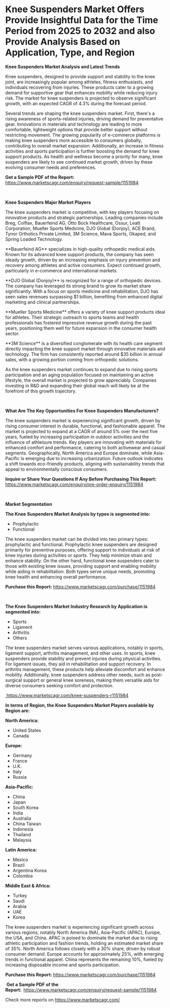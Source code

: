 <p><h1>Knee Suspenders Market Offers Provide Insightful Data for the Time Period from 2025 to 2032 and also Provide Analysis Based on Application, Type, and Region</h1></p><p><strong>Knee Suspenders Market Analysis and Latest Trends</strong></p>
<p><p>Knee suspenders, designed to provide support and stability to the knee joint, are increasingly popular among athletes, fitness enthusiasts, and individuals recovering from injuries. These products cater to a growing demand for supportive gear that enhances mobility while reducing injury risk. The market for knee suspenders is projected to observe significant growth, with an expected CAGR of 4.3% during the forecast period.</p><p>Several trends are shaping the knee suspenders market. First, there's a rising awareness of sports-related injuries, driving demand for preventative gear. Innovations in materials and technology are leading to more comfortable, lightweight options that provide better support without restricting movement. The growing popularity of e-commerce platforms is making knee suspenders more accessible to consumers globally, contributing to overall market expansion. Additionally, an increase in fitness activities and sports participation is further boosting the demand for knee support products. As health and wellness become a priority for many, knee suspenders are likely to see continued market growth, driven by these evolving consumer needs and preferences.</p></p>
<p><strong>Get a Sample PDF of the Report:&nbsp;</strong> <a href="https://www.marketscagr.com/enquiry/request-sample/1151984?utm_campaign=2782&utm_medium=2&utm_source=Github&utm_content=ia&utm_term=03032025&utm_id=knee-suspenders">https://www.marketscagr.com/enquiry/request-sample/1151984</a></p>
<p>&nbsp;</p>
<p><strong>Knee Suspenders Major Market Players</strong></p>
<p><p>The knee suspenders market is competitive, with key players focusing on innovative products and strategic partnerships. Leading companies include Breg, Colflax, Bauerfeind AG, Otto Bock Healthcare, Ossur, Leatt Corporation, Mueller Sports Medicine, DJO Global (Donjoy), ACE Brand, Tynor Orthotics Private Limited, 3M Science, Mava Sports, Okaped, and Spring Loaded Technology.</p><p>**Bauerfeind AG** specializes in high-quality orthopedic medical aids. Known for its advanced knee support products, the company has seen steady growth, driven by an increasing emphasis on injury prevention and recovery among athletes and active consumers. Expect continued growth, particularly in e-commerce and international markets.</p><p>**DJO Global (Donjoy)** is recognized for a range of orthopedic devices. The company has leveraged its strong brand to grow its market share significantly. With a focus on sports medicine and rehabilitation, DJO has seen sales revenues surpassing $1 billion, benefiting from enhanced digital marketing and clinical partnerships.</p><p>**Mueller Sports Medicine** offers a variety of knee support products ideal for athletes. Their strategic outreach to sports teams and health professionals has fostered impressive revenue growth during the past years, positioning them well for future expansion in the consumer health sector.</p><p>**3M Science** is a diversified conglomerate with its health care segment directly impacting the knee support market through innovative materials and technology. The firm has consistently reported around $35 billion in annual sales, with a growing portion coming from orthopedic solutions.</p><p>As the knee suspenders market continues to expand due to rising sports participation and an aging population focused on maintaining an active lifestyle, the overall market is projected to grow appreciably. Companies investing in R&D and expanding their global reach will likely be at the forefront of this growth trajectory.</p></p>
<p>&nbsp;</p>
<p><strong>What Are The Key Opportunities For Knee Suspenders Manufacturers?</strong></p>
<p><p>The knee suspenders market is experiencing significant growth, driven by rising consumer interest in durable, functional, and fashionable apparel. The market is projected to expand at a CAGR of around 5% over the next five years, fueled by increasing participation in outdoor activities and the influence of athleisure trends. Key players are innovating with materials for enhanced comfort and performance, catering to both activewear and casual segments. Geographically, North America and Europe dominate, while Asia-Pacific is emerging due to increasing urbanization. Future outlook indicates a shift towards eco-friendly products, aligning with sustainability trends that appeal to environmentally conscious consumers.</p></p>
<p><strong>Inquire or Share Your Questions If Any Before Purchasing This Report:</strong> <a href="https://www.marketscagr.com/enquiry/pre-order-enquiry/1151984?utm_campaign=2782&utm_medium=2&utm_source=Github&utm_content=ia&utm_term=03032025&utm_id=knee-suspenders">https://www.marketscagr.com/enquiry/pre-order-enquiry/1151984</a></p>
<p>&nbsp;</p>
<p><strong>Market Segmentation</strong></p>
<p><strong>The Knee Suspenders Market Analysis by types is segmented into:</strong></p>
<p><ul><li>Prophylactic</li><li>Functional</li></ul></p>
<p><p>The knee suspenders market can be divided into two primary types: prophylactic and functional. Prophylactic knee suspenders are designed primarily for preventive purposes, offering support to individuals at risk of knee injuries during activities or sports. They help minimize strain and enhance stability. On the other hand, functional knee suspenders cater to those with existing knee issues, providing support and enabling mobility while aiding in rehabilitation. Both types serve unique needs, promoting knee health and enhancing overall performance.</p></p>
<p><strong>Purchase this Report:&nbsp;</strong><a href="https://www.marketscagr.com/purchase/1151984?utm_campaign=2782&utm_medium=2&utm_source=Github&utm_content=ia&utm_term=03032025&utm_id=knee-suspenders">https://www.marketscagr.com/purchase/1151984</a></p>
<p>&nbsp;</p>
<p><strong>The Knee Suspenders Market Industry Research by Application is segmented into:</strong></p>
<p><ul><li>Sports</li><li>Ligament</li><li>Arthritis</li><li>Others</li></ul></p>
<p><p>The knee suspenders market serves various applications, notably in sports, ligament support, arthritis management, and other uses. In sports, knee suspenders provide stability and prevent injuries during physical activities. For ligament issues, they aid in rehabilitation and support recovery. In arthritis management, these products help alleviate discomfort and enhance mobility. Additionally, knee suspenders address other needs, such as post-surgical support or general knee soreness, making them versatile aids for diverse consumers seeking comfort and protection.</p></p>
<p><a href="https://www.marketscagr.com/knee-suspenders-r1151984?utm_campaign=2782&utm_medium=2&utm_source=Github&utm_content=ia&utm_term=03032025&utm_id=knee-suspenders">&nbsp;https://www.marketscagr.com/knee-suspenders-r1151984</a></p>
<p><strong>In terms of Region, the Knee Suspenders Market Players available by Region are:</strong></p>
<p>
    <p> <strong> North America: </strong>
        <ul>
            <li>United States</li>
            <li>Canada</li>
        </ul>
        </p> 
    <p> <strong> Europe: </strong>
        <ul>
            <li>Germany</li>
            <li>France</li>
            <li>U.K.</li>
            <li>Italy</li>
            <li>Russia</li>
        </ul>
        </p> 
    <p> <strong> Asia-Pacific: </strong>
        <ul>
            <li>China</li>
            <li>Japan</li>
            <li>South Korea</li>
            <li>India</li>
            <li>Australia</li>
            <li>China Taiwan</li>
            <li>Indonesia</li>
            <li>Thailand</li>
            <li>Malaysia</li>
        </ul>
        </p> 
    <p> <strong> Latin America: </strong>
        <ul>
            <li>Mexico</li>
            <li>Brazil</li>
            <li>Argentina Korea</li>
            <li>Colombia</li>
        </ul>
        </p> 
    <p> <strong> Middle East & Africa: </strong>
        <ul>
            <li>Turkey</li>
            <li>Saudi</li>
            <li>Arabia</li>
            <li>UAE</li>
            <li>Korea</li>
        </ul>
    </p>
    </p>
<p><p>The knee suspenders market is experiencing significant growth across various regions, notably North America (NA), Asia-Pacific (APAC), Europe, the USA, and China. APAC is poised to dominate the market due to rising athletic participation and fashion trends, holding an estimated market share of 35%. North America follows closely with a 30% share, driven by robust consumer demand. Europe accounts for approximately 25%, with emerging trends in functional apparel. China represents the remaining 10%, fueled by increasing disposable income and sports participation.</p></p>
<p><strong>Purchase this Report: </strong><a href="https://www.marketscagr.com/purchase/1151984?utm_campaign=2782&utm_medium=2&utm_source=Github&utm_content=ia&utm_term=03032025&utm_id=knee-suspenders">https://www.marketscagr.com/purchase/1151984</a></p>
<p>&nbsp;<strong>Get a Sample PDF of the Report:&nbsp;&nbsp;</strong><a href="https://www.marketscagr.com/enquiry/request-sample/1151984?utm_campaign=2782&utm_medium=2&utm_source=Github&utm_content=ia&utm_term=03032025&utm_id=knee-suspenders">https://www.marketscagr.com/enquiry/request-sample/1151984</a></p>
<p><strong></strong></p>
<p>Check more reports on <a href="https://www.marketscagr.com/?utm_campaign=2782&utm_medium=2&utm_source=Github&utm_content=ia&utm_term=03032025&utm_id=knee-suspenders">https://www.marketscagr.com/</a></p>